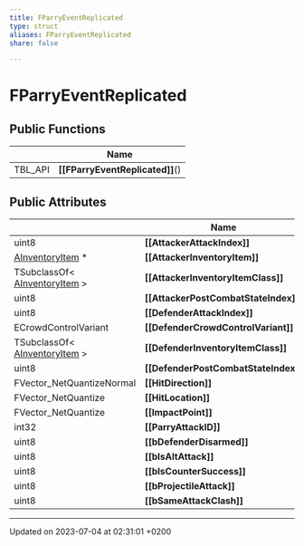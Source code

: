 ```yaml
---
title: FParryEventReplicated
type: struct
aliases: FParryEventReplicated
share: false

---
```


# FParryEventReplicated





## Public Functions

|                | Name           |
| -------------- | -------------- |
| TBL_API | **[[FParryEventReplicated]]**() |

## Public Attributes

|                | Name           |
| -------------- | -------------- |
| uint8 | **[[AttackerAttackIndex]]**  |
| [AInventoryItem](/docs/SDK/Source/Classes/classAInventoryItem.md) * | **[[AttackerInventoryItem]]**  |
| TSubclassOf< [AInventoryItem](/docs/SDK/Source/Classes/classAInventoryItem.md) > | **[[AttackerInventoryItemClass]]**  |
| uint8 | **[[AttackerPostCombatStateIndex]]**  |
| uint8 | **[[DefenderAttackIndex]]**  |
| ECrowdControlVariant | **[[DefenderCrowdControlVariant]]**  |
| TSubclassOf< [AInventoryItem](/docs/SDK/Source/Classes/classAInventoryItem.md) > | **[[DefenderInventoryItemClass]]**  |
| uint8 | **[[DefenderPostCombatStateIndex]]**  |
| FVector_NetQuantizeNormal | **[[HitDirection]]**  |
| FVector_NetQuantize | **[[HitLocation]]**  |
| FVector_NetQuantize | **[[ImpactPoint]]**  |
| int32 | **[[ParryAttackID]]**  |
| uint8 | **[[bDefenderDisarmed]]**  |
| uint8 | **[[bIsAltAttack]]**  |
| uint8 | **[[bIsCounterSuccess]]**  |
| uint8 | **[[bProjectileAttack]]**  |
| uint8 | **[[bSameAttackClash]]**  |

-------------------------------

Updated on 2023-07-04 at 02:31:01 +0200